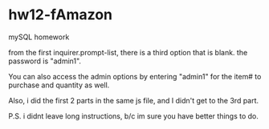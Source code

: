 # hw12-fAmazon
mySQL homework

from the first inquirer.prompt-list, there is a third option that is blank.  the password is "admin1".

You can also access the admin options by entering "admin1" for the item# to purchase and quantity as well.

Also, i did the first 2 parts in the same js file, and I didn't get to the 3rd part. 

P.S. i didnt leave  long instructions, b/c im sure you have better things to do.